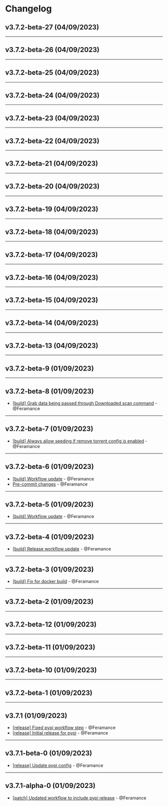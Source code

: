 # Changelog

## v3.7.2-beta-27 (04/09/2023)

---

## v3.7.2-beta-26 (04/09/2023)

---

## v3.7.2-beta-25 (04/09/2023)

---

## v3.7.2-beta-24 (04/09/2023)

---

## v3.7.2-beta-23 (04/09/2023)

---

## v3.7.2-beta-22 (04/09/2023)

---

## v3.7.2-beta-21 (04/09/2023)

---

## v3.7.2-beta-20 (04/09/2023)

---

## v3.7.2-beta-19 (04/09/2023)

---

## v3.7.2-beta-18 (04/09/2023)

---

## v3.7.2-beta-17 (04/09/2023)

---

## v3.7.2-beta-16 (04/09/2023)

---

## v3.7.2-beta-15 (04/09/2023)

---

## v3.7.2-beta-14 (04/09/2023)

---

## v3.7.2-beta-13 (04/09/2023)

---

## v3.7.2-beta-9 (01/09/2023)

---

## v3.7.2-beta-8 (01/09/2023)
- [[build] Grab data being passed through Downloaded scan command](https://github.com/Feramance/qBitrr/commit/e3eaedd1871947a8e2cf8e15ce20f15b17d9487d) - @Feramance

---

## v3.7.2-beta-7 (01/09/2023)
- [[build] Always allow seeding if remove torrent config is enabled](https://github.com/Feramance/qBitrr/commit/de46bf65e01c36303b41c86bc24a8211713c2bda) - @Feramance

---

## v3.7.2-beta-6 (01/09/2023)
- [[build] Workflow update](https://github.com/Feramance/qBitrr/commit/61922e2d23967fff7ab6618d4062916c9ac093e8) - @Feramance
- [Pre-commit changes](https://github.com/Feramance/qBitrr/commit/04a9c1d509659f3d236f10f2d14142f18c9636f8) - @Feramance

---

## v3.7.2-beta-5 (01/09/2023)
- [[build] Workflow update](https://github.com/Feramance/qBitrr/commit/2c7cc6abda8ba5923905fca204d57ed2cee6685a) - @Feramance

---

## v3.7.2-beta-4 (01/09/2023)
- [[build] Release workflow update](https://github.com/Feramance/qBitrr/commit/cdbe1c4e4921cce8647e12ba89e9fa8839a3bdba) - @Feramance

---

## v3.7.2-beta-3 (01/09/2023)
- [[build] Fix for docker build](https://github.com/Feramance/qBitrr/commit/db2f76ef84d9293593ff1e476550add9d7e7f1f4) - @Feramance

---

## v3.7.2-beta-2 (01/09/2023)

---

## v3.7.2-beta-12 (01/09/2023)

---

## v3.7.2-beta-11 (01/09/2023)

---

## v3.7.2-beta-10 (01/09/2023)

---

## v3.7.2-beta-1 (01/09/2023)

---

## v3.7.1 (01/09/2023)
- [[release] Fixed pypi workflow step](https://github.com/Feramance/qBitrr/commit/6e04b4ff8b417ccd118418da4a2f35788a5a0dad) - @Feramance
- [[release] Initial release for pypi](https://github.com/Feramance/qBitrr/commit/d1bc62f569c2b9cf1415afa43357c2b9bc6498dc) - @Feramance

---

## v3.7.1-beta-0 (01/09/2023)
- [[release] Update pypi config](https://github.com/Feramance/qBitrr/commit/6b8e27afff42ec1512aeef9892bc3d6f28c6c347) - @Feramance

---

## v3.7.1-alpha-0 (01/09/2023)
- [[patch] Updated workflow to include pypi release](https://github.com/Feramance/qBitrr/commit/640ed6c2346259b93351c7707805f4768d5d43ce) - @Feramance
